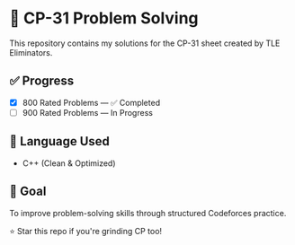 # 🚀 CP-31 Problem Solving

This repository contains my solutions for the CP-31 sheet created by TLE Eliminators.

## ✅ Progress
- [x] 800 Rated Problems — ✅ Completed
- [ ] 900 Rated Problems — In Progress

## 🧠 Language Used
- C++ (Clean & Optimized)

## 🎯 Goal
To improve problem-solving skills through structured Codeforces practice.

⭐ Star this repo if you're grinding CP too!
